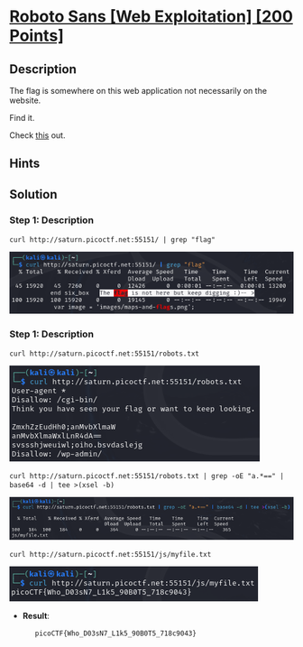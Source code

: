 # [Roboto Sans [Web Exploitation] [200 Points]](https://play.picoctf.org/practice/challenge/291?category=1&originalEvent=70&page=1) #

## Description ##
The flag is somewhere on this web application not necessarily on the website. 

Find it.

Check [this](http://saturn.picoctf.net:56615/) out.

## Hints ##

## Solution ##

### Step 1: Description ###

    curl http://saturn.picoctf.net:55151/ | grep "flag"

![](images/webpage.png)

### Step 1: Description ###

    curl http://saturn.picoctf.net:55151/robots.txt

![](images/webpage_inspectRobots.txt.png)

    curl http://saturn.picoctf.net:55151/robots.txt | grep -oE "a.*==" | base64 -d | tee >(xsel -b)

![](images/webpage_decrypt.png)

    curl http://saturn.picoctf.net:55151/js/myfile.txt

![](images/webpage_flag.png)

* **Result**:

         picoCTF{Who_D03sN7_L1k5_90B0T5_718c9043}
